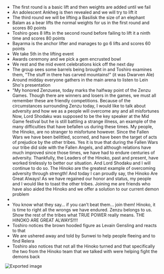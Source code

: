 - The first round is a basic lift and then weights are added until we fail
- An adolescent Ankheg is then revealed and we will try to lift it
- The third round we will be lifting a Basilisk the size of an elephant
- Balam as a bear lifts the normal weights for us in the first round and scores 80 points
- Toshiro goes 8 lifts in the second round before failing to lift it a ninth time and scores 80 points
- Bayarma is the anchor lifter and manages to go 6 lifts and scores 60 points
- We take 5th in the lifting event
- Awards ceremony and we pick a gem encrusted bowl
- We rest and the mid event celebrations kick off the next day
- The group sees some barrels being brought in and Toshiro examines them, "The stuff in there has carved mountains!" (it was Dwarven Ale)
- Around midday everyone gathers in the main arena to listen to Lein Sho's presentation
- "My honored Zenzuese, today marks the halfway point of the Zenzu Games. Though there are winners and losers in the games, we must all remember these are friendly competitions. Because of the circumstances surrounding Zenzu today, I would like to talk about adversity and how we as a people will overcome any and all misfortunes Now, Lord Shodaku was supposed to be the key speaker at the Mid Game festival but he is still battling a strange illness, an example of the many difficulties that have befallen us during these times. My people, the Hinoko, are no stranger to misfortune however. Since the Fallen Wars we have been belittled, scorned, and have been the target of acts of prejudice by the other tribes. Yes it is true that during the Fallen Wars our tribe did side with the Fallen Angels, and although relations have much improved since those times, we have had to endure centuries of adversity. Thankfully, the Leaders of the Hinoko, past and present, have worked tirelessly to better our situation. And Lord Shodaku and I will continue to do so. The Hinoko are the greatest example of overcoming adversity through strength! And today I can proudly say, the Hinoko Are Great Always! As we have regained our honor and status, my people and I would like to toast the other tribes. Joining me are friends who have also aided the Hinoko and we offer a solution to our current demon problem
- <Hinoko turn into demons>
- You know what they say… if you can’t beat them… join them! Hinoko, it is time to right all the wrongs we have endured. Zenzu belongs to us. Show the rest of the tribes what TRUE POWER really means. THE HINOKO ARE GREAT ALWAYS!!!!
- Toshiro notices the brown hooded figure as Levain Gensling and reacts to that
- We are ushered away and told by Sunwei to help people fleeing and to find Relera
- Toshiro also notices that not all the Hinoko turned and that specifically the two from the Hinoko team that we talked with were helping fight the demons back

![Exported image](Exported%20image%2020240830122506-0.png)